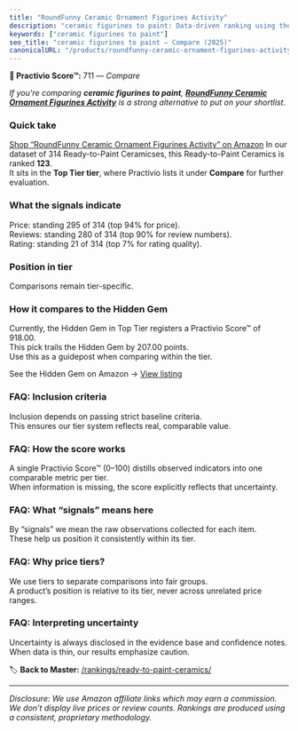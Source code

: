 ```yaml
---
title: "RoundFunny Ceramic Ornament Figurines Activity"
description: "ceramic figurines to paint: Data-driven ranking using the Practivio Score™. Positioned by quality, value, demand, findability, momentum."
keywords: ["ceramic figurines to paint"]
seo_title: "ceramic figurines to paint — Compare (2025)"
canonicalURL: "/products/roundfunny-ceramic-ornament-figurines-activity-B0F7XX2HNH/"
---
```


**🛒 Practivio Score™:** 711 — _Compare_


*If you're comparing **ceramic figurines to paint**, **[RoundFunny Ceramic Ornament Figurines Activity](https://www.amazon.com/dp/B0F7XX2HNH?tag=practivio-20)** is a strong alternative to put on your shortlist.*
### Quick take
[Shop “RoundFunny Ceramic Ornament Figurines Activity” on Amazon](https://www.amazon.com/dp/B0F7XX2HNH?tag=practivio-20)
In our dataset of 314 Ready-to-Paint Ceramicses, this Ready-to-Paint Ceramics is ranked **123**.  
It sits in the **Top Tier tier**, where Practivio lists it under **Compare** for further evaluation.

### What the signals indicate
Price: standing 295 of 314 (top 94% for price).  
Reviews: standing 280 of 314 (top 90% for review numbers).  
Rating: standing 21 of 314 (top 7% for rating quality).  

### Position in tier
Comparisons remain tier-specific.

### How it compares to the Hidden Gem
Currently, the Hidden Gem in Top Tier registers a Practivio Score™ of 918.00.  
This pick trails the Hidden Gem by 207.00 points.  
Use this as a guidepost when comparing within the tier.  

See the Hidden Gem on Amazon → [View listing](https://www.amazon.com/dp/B08RYS5XNM?tag=practivio-20)

### FAQ: Inclusion criteria
Inclusion depends on passing strict baseline criteria.  
This ensures our tier system reflects real, comparable value.

### FAQ: How the score works
A single Practivio Score™ (0–100) distills observed indicators into one comparable metric per tier.  
When information is missing, the score explicitly reflects that uncertainty.

### FAQ: What “signals” means here
By “signals” we mean the raw observations collected for each item.  
These help us position it consistently within its tier.

### FAQ: Why price tiers?
We use tiers to separate comparisons into fair groups.  
A product’s position is relative to its tier, never across unrelated price ranges.

### FAQ: Interpreting uncertainty
Uncertainty is always disclosed in the evidence base and confidence notes.  
When data is thin, our results emphasize caution.

<!-- Missing template for Compare/CompareWithinPriceClass -->


🏷️ **Back to Master:** [/rankings/ready-to-paint-ceramics/](/rankings/ready-to-paint-ceramics/)

---
_Disclosure: We use Amazon affiliate links which may earn a commission. We don’t display live prices or review counts. Rankings are produced using a consistent, proprietary methodology._
